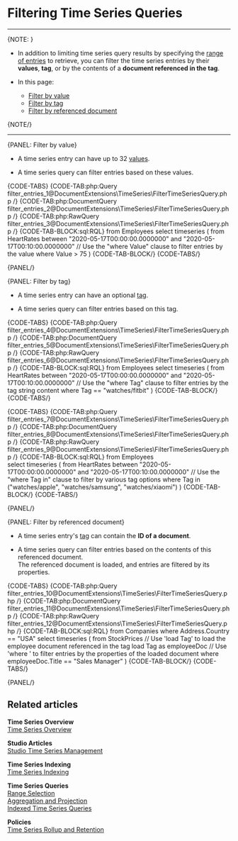 ﻿# Filtering Time Series Queries

---

{NOTE: }

* In addition to limiting time series query results by specifying the [range of entries](../../../document-extensions/timeseries/querying/choosing-query-range) to retrieve,
  you can filter the time series entries by their **values**, **tag**, or by the contents of a **document referenced in the tag**.

* In this page:  
  * [Filter by value](../../../document-extensions/timeseries/querying/filtering#filter-by-value)
  * [Filter by tag](../../../document-extensions/timeseries/querying/filtering#filter-by-tag)
  * [Filter by referenced document](../../../document-extensions/timeseries/querying/filtering#filter-by-referenced-document)

{NOTE/}

---

{PANEL: Filter by value}

* A time series entry can have up to 32 [values](../../../document-extensions/timeseries/overview#values).

* A time series query can filter entries based on these values.  

{CODE-TABS}
{CODE-TAB:php:Query filter_entries_1@DocumentExtensions\TimeSeries\FilterTimeSeriesQuery.php /}
{CODE-TAB:php:DocumentQuery filter_entries_2@DocumentExtensions\TimeSeries\FilterTimeSeriesQuery.php /}
{CODE-TAB:php:RawQuery filter_entries_3@DocumentExtensions\TimeSeries\FilterTimeSeriesQuery.php /}
{CODE-TAB-BLOCK:sql:RQL}
from Employees 
select timeseries (
    from HeartRates
    between "2020-05-17T00:00:00.0000000"
    and "2020-05-17T00:10:00.0000000"
    // Use the "where Value" clause to filter entries by the value
    where Value > 75
)
{CODE-TAB-BLOCK/}
{CODE-TABS/}

{PANEL/}

{PANEL: Filter by tag}

* A time series entry can have an optional [tag](../../../document-extensions/timeseries/overview#tags).

* A time series query can filter entries based on this tag.  

{CODE-TABS}
{CODE-TAB:php:Query filter_entries_4@DocumentExtensions\TimeSeries\FilterTimeSeriesQuery.php /}
{CODE-TAB:php:DocumentQuery filter_entries_5@DocumentExtensions\TimeSeries\FilterTimeSeriesQuery.php /}
{CODE-TAB:php:RawQuery filter_entries_6@DocumentExtensions\TimeSeries\FilterTimeSeriesQuery.php /}
{CODE-TAB-BLOCK:sql:RQL}
from Employees
select timeseries (
    from HeartRates
    between "2020-05-17T00:00:00.0000000"
    and "2020-05-17T00:10:00.0000000"
    // Use the "where Tag" clause to filter entries by the tag string content
    where Tag == "watches/fitbit"
)
{CODE-TAB-BLOCK/}
{CODE-TABS/}

{CODE-TABS}
{CODE-TAB:php:Query filter_entries_7@DocumentExtensions\TimeSeries\FilterTimeSeriesQuery.php /}
{CODE-TAB:php:DocumentQuery filter_entries_8@DocumentExtensions\TimeSeries\FilterTimeSeriesQuery.php /}
{CODE-TAB:php:RawQuery filter_entries_9@DocumentExtensions\TimeSeries\FilterTimeSeriesQuery.php /}
{CODE-TAB-BLOCK:sql:RQL}
from Employees  
select timeseries (
    from HeartRates
    between "2020-05-17T00:00:00.0000000"
    and "2020-05-17T00:10:00.0000000"
    // Use the "where Tag in" clause to filter by various tag options
    where Tag in ("watches/apple", "watches/samsung", "watches/xiaomi")
)
{CODE-TAB-BLOCK/}
{CODE-TABS/}

{PANEL/}

{PANEL: Filter by referenced document}

* A time series entry's [tag](../../../document-extensions/timeseries/overview#tags) can contain the **ID of a document**.

* A time series query can filter entries based on the contents of this referenced document.  
  The referenced document is loaded, and entries are filtered by its properties.

{CODE-TABS}
{CODE-TAB:php:Query filter_entries_10@DocumentExtensions\TimeSeries\FilterTimeSeriesQuery.php /}
{CODE-TAB:php:DocumentQuery filter_entries_11@DocumentExtensions\TimeSeries\FilterTimeSeriesQuery.php /}
{CODE-TAB:php:RawQuery filter_entries_12@DocumentExtensions\TimeSeries\FilterTimeSeriesQuery.php /}
{CODE-TAB-BLOCK:sql:RQL}
from Companies
where Address.Country == "USA"
select timeseries (
    from StockPrices
    // Use 'load Tag' to load the employee document referenced in the tag
    load Tag as employeeDoc
    // Use 'where <property>' to filter entries by the properties of the loaded document
    where employeeDoc.Title == "Sales Manager"
)
{CODE-TAB-BLOCK/}
{CODE-TABS/}

{PANEL/}

## Related articles

**Time Series Overview**  
[Time Series Overview](../../../document-extensions/timeseries/overview)  

**Studio Articles**  
[Studio Time Series Management](../../../studio/database/document-extensions/time-series)  

**Time Series Indexing**  
[Time Series Indexing](../../../document-extensions/timeseries/indexing)  

**Time Series Queries**  
[Range Selection](../../../document-extensions/timeseries/querying/choosing-query-range)  
[Aggregation and Projection](../../../document-extensions/timeseries/querying/aggregation-and-projections)  
[Indexed Time Series Queries](../../../document-extensions/timeseries/querying/using-indexes)  

**Policies**  
[Time Series Rollup and Retention](../../../document-extensions/timeseries/rollup-and-retention)  
